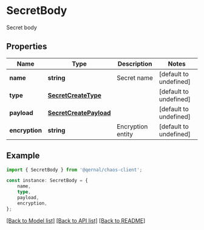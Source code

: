 # SecretBody

Secret body

## Properties

Name | Type | Description | Notes
------------ | ------------- | ------------- | -------------
**name** | **string** | Secret name | [default to undefined]
**type** | [**SecretCreateType**](SecretCreateType.md) |  | [default to undefined]
**payload** | [**SecretCreatePayload**](SecretCreatePayload.md) |  | [default to undefined]
**encryption** | **string** | Encryption entity | [default to undefined]

## Example

```typescript
import { SecretBody } from '@qernal/chaos-client';

const instance: SecretBody = {
    name,
    type,
    payload,
    encryption,
};
```

[[Back to Model list]](../README.md#documentation-for-models) [[Back to API list]](../README.md#documentation-for-api-endpoints) [[Back to README]](../README.md)
